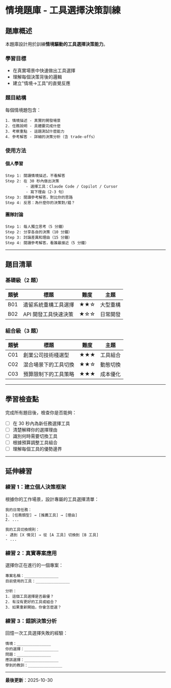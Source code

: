 # 情境題庫 - 工具選擇決策訓練

## 題庫概述

本題庫設計用於訓練**情境驅動的工具選擇決策能力**。

### 學習目標

- 在真實場景中快速做出工具選擇
- 理解每個決策背後的邏輯
- 建立"情境→工具"的直覺反應

### 題目結構

每個情境題包含：

```
1. 情境描述 - 真實的開發場景
2. 任務說明 - 具體要完成什麼
3. 考察重點 - 這題測試什麼能力
4. 參考解答 - 詳細的決策分析（含 trade-offs）
```

### 使用方法

#### 個人學習

```
Step 1: 閱讀情境描述，不看解答
Step 2: 在 30 秒內做出決策
         - 選擇工具：Claude Code / Copilot / Cursor
         - 寫下理由（2-3 句）
Step 3: 閱讀參考解答，對比你的思路
Step 4: 反思：為什麼你的決策對/錯？
```

#### 團隊討論

```
Step 1: 每人獨立思考（5 分鐘）
Step 2: 分享各自的決策（10 分鐘）
Step 3: 討論差異和理由（15 分鐘）
Step 4: 閱讀參考解答，看誰最接近（5 分鐘）
```

---

## 題目清單

### 基礎級（2 題）

| 題號 | 標題 | 難度 | 主題 |
|------|------|------|------|
| B01 | 遺留系統重構工具選擇 | ★★☆ | 大型重構 |
| B02 | API 開發工具快速決策 | ★☆☆ | 日常開發 |

### 組合級（3 題）

| 題號 | 標題 | 難度 | 主題 |
|------|------|------|------|
| C01 | 創業公司技術棧選型 | ★★★ | 工具組合 |
| C02 | 混合場景下的工具切換 | ★★☆ | 動態切換 |
| C03 | 預算限制下的工具策略 | ★★★ | 成本優化 |

---

## 學習檢查點

完成所有題目後，檢查你是否能夠：

- [ ] 在 30 秒內為新任務選擇工具
- [ ] 清楚解釋你的選擇理由
- [ ] 識別何時需要切換工具
- [ ] 根據預算調整工具組合
- [ ] 理解每個工具的優勢邊界

---

## 延伸練習

### 練習 1：建立個人決策框架

根據你的工作場景，設計專屬的工具選擇清單：

```
我的日常任務：
1. [任務類型] → [推薦工具] → [理由]
2. ...

我的工具切換規則：
- 遇到 [X 情況] → 從 [A 工具] 切換到 [B 工具]
- ...
```

### 練習 2：真實專案應用

選擇你正在進行的一個專案：

```
專案名稱：_______________
目前使用的工具：_______________

分析：
1. 這個工具選擇是否最優？
2. 有沒有更好的工具或組合？
3. 如果重新開始，你會怎麼選？
```

### 練習 3：錯誤決策分析

回憶一次工具選擇失敗的經驗：

```
情境：_______________
你的選擇：_______________
問題：_______________
應該選擇：_______________
學到的教訓：_______________
```

---

**最後更新**：2025-10-30

